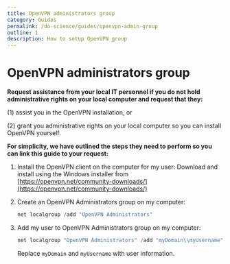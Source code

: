 ```yaml
---
title: OpenVPN administrators group
category: Guides
permalink: /do-science/guides/openvpn-admin-group
outline: 1
description: How to setup OpenVPN group
---
```


# OpenVPN administrators group

**Request assistance from your local IT personnel if you do not hold administrative rights on your local computer and request that they:**

(1) assist you in the OpenVPN installation, or

(2) grant you administrative rights on your local computer so you can install OpenVPN yourself.

**For simplicity, we have outlined the steps they need to perform so you can link this guide to your request:**

1. Install the OpenVPN client on the computer for my user: Download and install using the Windows installer from [https://openvpn.net/community-downloads/](https://openvpn.net/community-downloads/)

2. Create an OpenVPN Administrators group on my computer:

    ```powershell
    net localgroup /add "OpenVPN Administrators"
    ```

3. Add my user to OpenVPN Administrators group on my computer:

    ```powershell
    net localgroup "OpenVPN Administrators" /add "myDomain\\myUsername"
    ```

    Replace <code>myDomain</code> and <code>myUsername</code> with user information.
